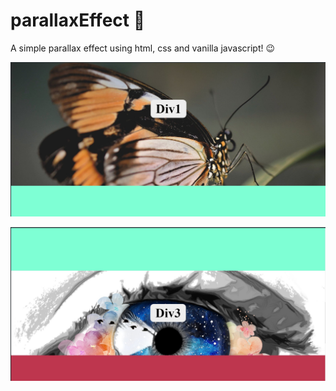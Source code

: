 # parallaxEffect 🦋

A simple parallax effect using html, css and vanilla javascript! 😉

![parallax_effect_image_1](https://github.com/FireQueen-3010/parallaxEffect/blob/master/parallexEffect1.jpg?raw=true)

![parallax_effect_image_1](https://github.com/FireQueen-3010/parallaxEffect/blob/master/parallexEffect2.jpg?raw=true)
